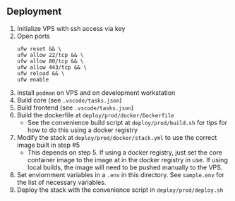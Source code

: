 ## Deployment
1. Initialize VPS with ssh access via key
2. Open ports
    ```
    ufw reset && \
    ufw allow 22/tcp && \
    ufw allow 80/tcp && \
    ufw allow 443/tcp && \
    ufw reload && \
    ufw enable
    ```
3. Install `podman` on VPS and on development workstation
4. Build core (see `.vscode/tasks.json`)
5. Build frontend (see `.vscode/tasks.json`)
6. Build the dockerfile at `deploy/prod/docker/Dockerfile`
    - See the convenience build script at `deploy/prod/build.sh` for tips for how to do this using a docker registry
7. Modify the stack at `deploy/prod/docker/stack.yml` to use the correct image built in step #5
    - This depends on step 5. If using a docker registry, just set the core container image to the image at in the docker registry in use. If using local builds, the image will need to be pushed manually to the VPS.
8. Set enviornment variables in a `.env` in this directory. See `sample.env` for the list of necessary variables.
9. Deploy the stack with the convenience script in `deploy/prod/deploy.sh`